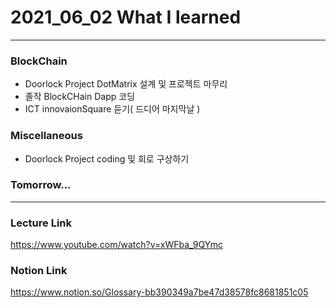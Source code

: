 # 2021_06_02 What I learned

-----

### BlockChain

* Doorlock Project DotMatrix 설계 및 프로젝트 마무리
* 졸작 BlockCHain Dapp 코딩
* ICT innovaionSquare 듣기( 드디어 마지막날 )

### Miscellaneous

* Doorlock Project coding 및 회로 구상하기

### Tomorrow...


-----

### Lecture Link

<https://www.youtube.com/watch?v=xWFba_9QYmc>

### Notion Link

<https://www.notion.so/Glossary-bb390349a7be47d38578fc8681851c05>